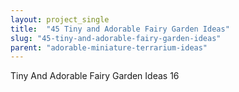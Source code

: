```yaml
---
layout: project_single
title:  "45 Tiny and Adorable Fairy Garden Ideas"
slug: "45-tiny-and-adorable-fairy-garden-ideas"
parent: "adorable-miniature-terrarium-ideas"
---
```

Tiny And Adorable Fairy Garden Ideas 16